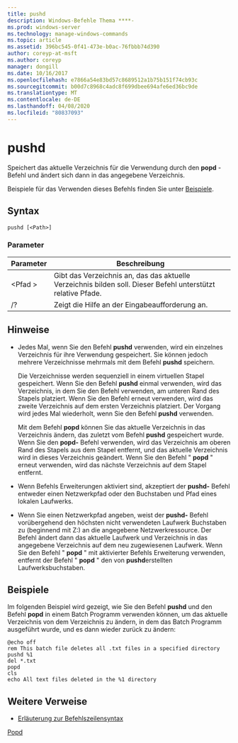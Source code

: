 ```yaml
---
title: pushd
description: Windows-Befehle Thema ****-
ms.prod: windows-server
ms.technology: manage-windows-commands
ms.topic: article
ms.assetid: 396bc545-0f41-473e-b0ac-76fbbb74d390
author: coreyp-at-msft
ms.author: coreyp
manager: dongill
ms.date: 10/16/2017
ms.openlocfilehash: e7866a54e83bd57c8689512a1b75b151f74cb93c
ms.sourcegitcommit: b00d7c8968c4adc8f699dbee694afe6ed36bc9de
ms.translationtype: MT
ms.contentlocale: de-DE
ms.lasthandoff: 04/08/2020
ms.locfileid: "80837093"
---
```

# <a name="pushd"></a>pushd



Speichert das aktuelle Verzeichnis für die Verwendung durch den **popd** -Befehl und ändert sich dann in das angegebene Verzeichnis.

Beispiele für das Verwenden dieses Befehls finden Sie unter [Beispiele](#BKMK_examples).

## <a name="syntax"></a>Syntax

```
pushd [<Path>]
```

### <a name="parameters"></a>Parameter

|Parameter|Beschreibung|
|---------|-----------|
|\<Pfad >|Gibt das Verzeichnis an, das das aktuelle Verzeichnis bilden soll. Dieser Befehl unterstützt relative Pfade.|
|/?|Zeigt die Hilfe an der Eingabeaufforderung an.|

## <a name="remarks"></a>Hinweise

-   Jedes Mal, wenn Sie den Befehl **pushd** verwenden, wird ein einzelnes Verzeichnis für ihre Verwendung gespeichert. Sie können jedoch mehrere Verzeichnisse mehrmals mit dem Befehl **pushd** speichern.

    Die Verzeichnisse werden sequenziell in einem virtuellen Stapel gespeichert. Wenn Sie den Befehl **pushd** einmal verwenden, wird das Verzeichnis, in dem Sie den Befehl verwenden, am unteren Rand des Stapels platziert. Wenn Sie den Befehl erneut verwenden, wird das zweite Verzeichnis auf dem ersten Verzeichnis platziert. Der Vorgang wird jedes Mal wiederholt, wenn Sie den Befehl **pushd** verwenden.

    Mit dem Befehl **popd** können Sie das aktuelle Verzeichnis in das Verzeichnis ändern, das zuletzt vom Befehl **pushd** gespeichert wurde. Wenn Sie den **popd-** Befehl verwenden, wird das Verzeichnis am oberen Rand des Stapels aus dem Stapel entfernt, und das aktuelle Verzeichnis wird in dieses Verzeichnis geändert. Wenn Sie den Befehl " **popd** " erneut verwenden, wird das nächste Verzeichnis auf dem Stapel entfernt.
-   Wenn Befehls Erweiterungen aktiviert sind, akzeptiert der **pushd-** Befehl entweder einen Netzwerkpfad oder den Buchstaben und Pfad eines lokalen Laufwerks.
-   Wenn Sie einen Netzwerkpfad angeben, weist der **pushd-** Befehl vorübergehend den höchsten nicht verwendeten Laufwerk Buchstaben zu (beginnend mit Z:) an die angegebene Netzwerkressource. Der Befehl ändert dann das aktuelle Laufwerk und Verzeichnis in das angegebene Verzeichnis auf dem neu zugewiesenen Laufwerk. Wenn Sie den Befehl " **popd** " mit aktivierter Befehls Erweiterung verwenden, entfernt der Befehl " **popd** " den von **pushd**erstellten Laufwerksbuchstaben.

## <a name="examples"></a><a name=BKMK_examples></a>Beispiele

Im folgenden Beispiel wird gezeigt, wie Sie den Befehl **pushd** und den Befehl **popd** in einem Batch Programm verwenden können, um das aktuelle Verzeichnis von dem Verzeichnis zu ändern, in dem das Batch Programm ausgeführt wurde, und es dann wieder zurück zu ändern:
```
@echo off
rem This batch file deletes all .txt files in a specified directory
pushd %1
del *.txt
popd
cls
echo All text files deleted in the %1 directory
```

## <a name="additional-references"></a>Weitere Verweise

- [Erläuterung zur Befehlszeilensyntax](command-line-syntax-key.md)

[Popd](popd.md)